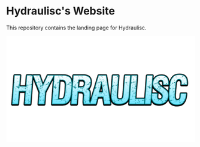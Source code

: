 [logo]: /assets/img/Hydraulisc.png

# Hydraulisc's Website

This repository contains the landing page for Hydraulisc.

![image][logo]

